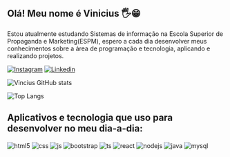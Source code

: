 ## Olá! Meu nome é Vinicius 🖐️😁
Estou atualmente estudando  Sistemas de informação na Escola Superior de Propaganda e Marketing(ESPM), espero a cada dia desenvolver meus conhecimentos sobre a área de programação e tecnologia, aplicando e realizando projetos. 

[![Instagram](https://img.shields.io/badge/Instagram-E4405F?style=for-the-badge&logo=instagram&logoColor=white)](https://instagram.com/vinimluz_)
[![Linkedin](https://img.shields.io/badge/LinkedIn-0077B5?style=for-the-badge&logo=linkedin&logoColor=white)](https://www.linkedin.com/in/vinicius-skaf-luz/)

![Vincius GitHub stats](https://github-readme-stats.vercel.app/api?username=ViniciusSMLuz&show_icons=true&theme=dracula&count_private=true)

![Top Langs](https://github-readme-stats.vercel.app/api/top-langs/?username=ViniciusSMLuz&show_icons=true&theme=dracula&include_all_commits=true&count_private=true&layout=compact)


## Aplicativos e tecnologia que uso para desenvolver no meu dia-a-dia:

<div style="display: inline_block">
  <img align="center" alt="html5" src="https://img.shields.io/badge/HTML5-E34F26?style=for-the-badge&logo=html5&logoColor=white" />
  <img align="center" alt="css" src="https://img.shields.io/badge/CSS3-1572B6?style=for-the-badge&logo=css3&logoColor=white" />
  <img align="center" alt="js" src="https://img.shields.io/badge/JavaScript-F7DF1E?style=for-the-badge&logo=javascript&logoColor=black" />
  <img align="center" alt="bootstrap" src="https://img.shields.io/badge/Bootstrap-563D7C?style=for-the-badge&logo=bootstrap&logoColor=white" />
  <img align="center" alt="ts" src="https://img.shields.io/badge/TypeScript-007ACC?style=for-the-badge&logo=typescript&logoColor=white" />
  <img align="center" alt="react" src="https://img.shields.io/badge/React-20232A?style=for-the-badge&logo=react&logoColor=61DAFB" />
  <img align="center" alt="nodejs" src="https://img.shields.io/badge/Node.js-43853D?style=for-the-badge&logo=node.js&logoColor=white" />
  <img align="center" alt="java" src= "https://img.shields.io/badge/Java-ED8B00?style=for-the-badge&logo=openjdk&logoColor=white" />
  <img align="center" alt="mysql" src= "https://img.shields.io/badge/MySQL-00000F?style=for-the-badge&logo=mysql&logoColor=white" />
</div><br/>
